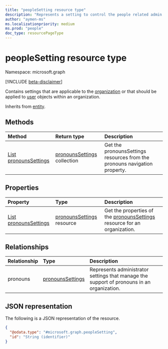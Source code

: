 ```yaml
---
title: "peopleSetting resource type"
description: "Represents a setting to control the people related admin settings in the tenant"
author: "aymen-ms"
ms.localizationpriority: medium
ms.prod: "people"
doc_type: resourcePageType
---
```


# peopleSetting resource type

Namespace: microsoft.graph

[!INCLUDE [beta-disclaimer](../../includes/beta-disclaimer.md)]

Contains settings that are applicable to the [organization](organization.md) or that should be applied to [user](user.md) objects within an organization.


Inherits from [entity](../resources/entity.md).

## Methods
|Method|Return type|Description|
|:---|:---|:---|
|[List pronounsSettings](../api/peoplesettings-list-pronouns.md)|[pronounsSettings](../resources/pronounssettings.md) collection|Get the pronounsSettings resources from the pronouns navigation property.|

## Properties
|Property|Type|Description|
|:---|:---|:---|
| [List pronounsSettings](../api/peoplesettings-list-pronouns.md)|[pronounsSettings](../resources/pronounssettings.md) resource|Get the properties of the [pronounsSettings](../resources/pronounssettings.md) resource for an organization.|

## Relationships
|Relationship|Type|Description|
|:---|:---|:---|
|pronouns|[pronounsSettings](../resources/pronounssettings.md)|Represents administrator settings that manage the support of pronouns in an organization.|

## JSON representation
The following is a JSON representation of the resource.
<!-- {
  "blockType": "resource",
  "keyProperty": "id",
  "@odata.type": "microsoft.graph.peopleSetting",
  "baseType": "microsoft.graph.entity",
  "openType": false
}
-->
``` json
{
  "@odata.type": "#microsoft.graph.peopleSetting",
  "id": "String (identifier)"
}
```
